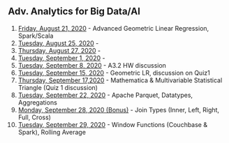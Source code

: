 ## Adv. Analytics for Big Data/AI
1. [Friday, August 21, 2020](https://asuonline.wistia.com/medias/m59vicjcwi) - Advanced Geometric Linear Regression, Spark/Scala
2. [Tuesday, August 25, 2020](https://asuonline.wistia.com/medias/4dk75d06ng) - 
3. [Thursday, August 27, 2020](https://asuonline.wistia.com/medias/tznfb5yl09) - 
4. [Tuesday, September 1, 2020](https://asuonline.wistia.com/medias/lkh16sak72) - 
5. [Tuesday, September 8, 2020](https://asuonline.wistia.com/medias/v871gbt9sl) - A3.2 HW discussion
6. [Tuesday, September 15, 2020](https://asuonline.wistia.com/medias/242bjinick) - Geometric LR, discussion on Quiz1
7. [Thursday, September 17,2020](https://asuonline.wistia.com/medias/8sa5xo9kin) - Mathematica & Multivariable Statistical Triangle (Quiz 1 discussion)
8. [Tuesday, September 22, 2020](https://asuonline.wistia.com/medias/echvyfvjru) - Apache Parquet, Datatypes, Aggregations
9. [Monday, September 28, 2020 (Bonus)](https://asuonline.wistia.com/medias/kixfvlxybl) - Join Types (Inner, Left, Right, Full, Cross)
10. [Tuesday, September 29, 2020](https://asuonline.wistia.com/medias/vbixc6ag6c) - Window Functions (Couchbase & Spark), Rolling Average
